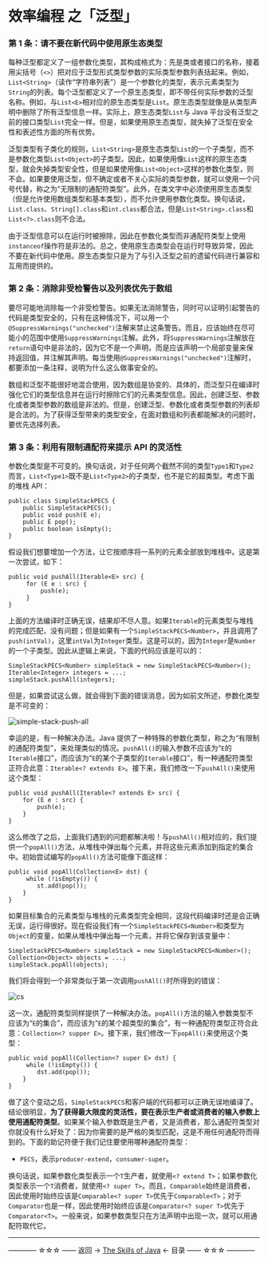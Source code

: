 # 效率编程 之「泛型」

### 第 1 条：请不要在新代码中使用原生态类型

每种泛型都定义了一组参数化类型，其构成格式为：先是类或者接口的名称，接着用尖括号（`<>`）把对应于泛型形式类型参数的实际类型参数列表括起来。例如，`List<String>`（读作“字符串列表”）是一个参数化的类型，表示元素类型为`String`的列表。每个泛型都定义了一个原生态类型，即不带任何实际参数的泛型名称。例如，与`List<E>`相对应的原生态类型是`List`。原生态类型就像是从类型声明中删除了所有泛型信息一样。实际上，原生态类型`List`与 Java 平台没有泛型之前的接口类型`List`完全一样。但是，如果使用原生态类型，就失掉了泛型在安全性和表述性方面的所有优势。

泛型类型有子类化的规则，`List<String>`是原生态类型`List`的一个子类型，而不是参数化类型`List<Object>`的子类型。因此，如果使用像`List`这样的原生态类型，就会失掉类型安全性，但是如果使用像`List<Object>`这样的参数化类型，则不会。如果要使用泛型，但不确定或者不关心实际的类型参数，就可以使用一个问号代替，称之为“无限制的通配符类型”。此外，在类文字中必须使用原生态类型（但是允许使用数组类型和基本类型），而不允许使用参数化类型。换句话说，`List.class`、`String[].class`和`int.class`都合法，但是`List<String>.class`和`List<?>.class`则不合法。

由于泛型信息可以在运行时被擦除，因此在参数化类型而非通配符类型上使用`instanceof`操作符是非法的。总之，使用原生态类型会在运行时导致异常，因此不要在新代码中使用。原生态类型只是为了与引入泛型之前的遗留代码进行兼容和互用而提供的。

### 第 2 条：消除非受检警告以及列表优先于数组

要尽可能地消除每一个非受检警告。如果无法消除警告，同时可以证明引起警告的代码是类型安全的，只有在这种情况下，可以用一个`@SuppressWarnings("unchecked")`注解来禁止这条警告。而且，应该始终在尽可能小的范围中使用`SuppressWarnings`注解。此外，将`SuppressWarnings`注解放在`return`语句中是非法的，因为它不是一个声明，而是应该声明一个局部变量来保持返回值，并注解其声明。每当使用`@SuppressWarnings("unchecked")`注解时，都要添加一条注释，说明为什么这么做事安全的。

数组和泛型不能很好地混合使用，因为数组是协变的、具体的，而泛型只在编译时强化它们的类型信息并在运行时擦除它们的元素类型信息。因此，创建泛型、参数化或者类型参数的数组是非法的。但是，创建泛型、参数化或者类型参数的列表却是合法的。为了获得泛型带来的类型安全，在面对数组和列表都能解决的问题时，要优先选择列表。

### 第 3 条：利用有限制通配符来提示 API 的灵活性

参数化类型是不可变的。换句话说，对于任何两个截然不同的类型`Type1`和`Type2`而言，`List<Type1>`既不是`List<Type2>`的子类型，也不是它的超类型。考虑下面的堆栈 API：

```
public class SimpleStackPECS {
	public SimpleStackPECS();
    public void push(E e);
	public E pop();
	public boolean isEmpty();
}
```

假设我们想要增加一个方法，让它按顺序将一系列的元素全部放到堆栈中。这是第一次尝试，如下：

```
public void pushAll(Iterable<E> src) {
     for (E e : src) {
         push(e);
     }
}
```
上面的方法编译时正确无误，结果却不尽人意。如果`Iterable`的元素类型与堆栈的完成匹配，没有问题；但是如果有一个`SimpleStackPECS<Number>`，并且调用了`push(intVal)`，这里`intVal`为`Integer`类型。这是可以的，因为`Integer`是`Number`的一个子类型。因此从逻辑上来说，下面的代码应该是可以的：

```
SimpleStackPECS<Number> simpleStack = new SimpleStackPECS<Number>();
Iterable<Integer> integers = ...;
simpleStack.pushAll(integers);
```

但是，如果尝试这么做，就会得到下面的错误消息，因为如前文所述，参数化类型是不可变的：

![simple-stack-push-all](https://github.com/guobinhit/java-skills/blob/master/images/effective-programming/generic-paradigm2/simple-stack-push-all.png)

幸运的是，有一种解决办法。Java 提供了一种特殊的参数化类型，称之为“有限制的通配符类型”，来处理类似的情况。`pushAll()`的输入参数不应该为“`E`的`Iterable`接口”，而应该为“`E`的某个子类型的`Iterable`接口”，有一种通配符类型正符合此意：`Iterable<? extends E>`。接下来，我们修改一下`pushAll()`来使用这个类型：

```
public void pushAll(Iterable<? extends E> src) {
    for (E e : src) {
        push(e);
    }
}
```
这么修改了之后，上面我们遇到的问题都解决啦！与`pushAll()`相对应的，我们提供一个`popAll()`方法，从堆栈中弹出每个元素，并将这些元素添加到指定的集合中。初始尝试编写的`popAll()`方法可能像下面这样：

```
public void popAll(Collection<E> dst) {
     while (!isEmpty()) {
        st.add(pop());
    }
}
```

如果目标集合的元素类型与堆栈的元素类型完全相同，这段代码编译时还是会正确无误，运行得很好。现在假设我们有一个`SimpleStackPECS<Number>`和类型为`Object`的变量，如果从堆栈中弹出每一个元素，并将它保存到该变量中：

```
SimpleStackPECS<Number> simpleStack = new SimpleStackPECS<Number>();
Collection<Object> objects = ...;
simpleStack.popAll(objects);
```
我们将会得到一个非常类似于第一次调用`pushAll()`时所得到的错误：

![cs](https://github.com/guobinhit/java-skills/blob/master/images/effective-programming/generic-paradigm2/simple-stack-pop-all.png)

这一次，通配符类型同样提供了一种解决办法。`popAll()`方法的输入参数类型不应该为“`E`的集合”，而应该为“`E`的某个超类型的集合”，有一种通配符类型正符合此意：`Collection<? supper E>`。接下来，我们修改一下`popAll()`来使用这个类型：

```
public void popAll(Collection<? super E> dst) {
     while (!isEmpty()) {
        dst.add(pop());
    }
}
```
做了这个变动之后，`SimpleStackPECS`和客户端的代码都可以正确无误地编译了。结论很明显，**为了获得最大限度的灵活性，要在表示生产者或消费者的输入参数上使用通配符类型**。如果某个输入参数既是生产者，又是消费者，那么通配符类型对你就没有什么好处了：因为你需要的是严格的类型匹配，这是不用任何通配符而得到的。下面的助记符便于我们记住要使用哪种通配符类型：

- `PECS`，表示`producer-extend`，`consumer-super`。

换句话说，如果参数化类型表示一个`T`生产者，就使用`<? extend T>`；如果参数化类型表示一个`T`消费者，就使用`<? super T>`。而且，`Comparable`始终是消费者，因此使用时始终应该是`Comparable<? super T>`优先于`Comparable<T>`；对于`Comparator`也是一样，因此使用时始终应该是`Comparator<? super T>`优先于`Comparator<T>`。一般来说，如果参数类型只在方法声明中出现一次，就可以用通配符取代它。


----------

———— ☆☆☆ —— 返回 -> [The Skills of Java](https://github.com/guobinhit/java-skills/blob/master/README.md) <- 目录 —— ☆☆☆ ————
